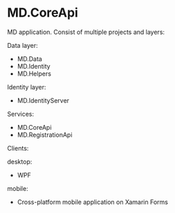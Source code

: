 # MD.CoreApi
MD application. Consist of multiple projects and layers:

Data layer:
- MD.Data
- MD.Identity
- MD.Helpers

Identity layer:
- MD.IdentityServer

Services:
- MD.CoreApi
- MD.RegistrationApi

Clients:

 desktop:
 - WPF
 
 mobile:
 - Cross-platform mobile application on Xamarin Forms
